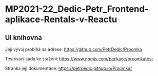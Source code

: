 # MP2021-22_Dedic-Petr_Frontend-aplikace-Rentals-v-Reactu

## UI knihovna
Její vývoj probíhá na adrese: https://github.com/PetrDedic/Proomka

Testovací sada ke stažení: https://www.npmjs.com/package/proomkatest

Stránka její dokumentace: https://petrdedic.github.io/Proomka/
